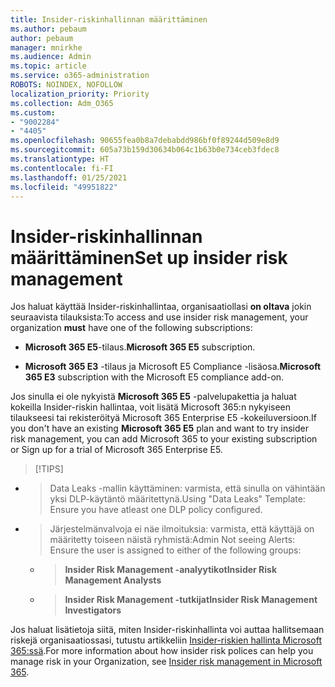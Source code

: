 ```yaml
---
title: Insider-riskinhallinnan määrittäminen
ms.author: pebaum
author: pebaum
manager: mnirkhe
ms.audience: Admin
ms.topic: article
ms.service: o365-administration
ROBOTS: NOINDEX, NOFOLLOW
localization_priority: Priority
ms.collection: Adm_O365
ms.custom:
- "9002284"
- "4405"
ms.openlocfilehash: 90655fea0b8a7debabdd986bf0f89244d509e8d9
ms.sourcegitcommit: 605a73b159d30634b064c1b63b0e734ceb3fdec8
ms.translationtype: HT
ms.contentlocale: fi-FI
ms.lasthandoff: 01/25/2021
ms.locfileid: "49951822"
---
```

# <a name="set-up-insider-risk-management"></a><span data-ttu-id="e0850-102">Insider-riskinhallinnan määrittäminen</span><span class="sxs-lookup"><span data-stu-id="e0850-102">Set up insider risk management</span></span>

<span data-ttu-id="e0850-103">Jos haluat käyttää Insider-riskinhallintaa, organisaatiollasi **on oltava** jokin seuraavista tilauksista:</span><span class="sxs-lookup"><span data-stu-id="e0850-103">To access and use insider risk management, your organization **must** have one of the following subscriptions:</span></span>

- <span data-ttu-id="e0850-104">**Microsoft 365 E5**-tilaus.</span><span class="sxs-lookup"><span data-stu-id="e0850-104">**Microsoft 365 E5** subscription.</span></span>

- <span data-ttu-id="e0850-105">**Microsoft 365 E3** -tilaus ja Microsoft E5 Compliance -lisäosa.</span><span class="sxs-lookup"><span data-stu-id="e0850-105">**Microsoft 365 E3** subscription with the Microsoft E5 compliance add-on.</span></span>

<span data-ttu-id="e0850-106">Jos sinulla ei ole nykyistä **Microsoft 365 E5** -palvelupakettia ja haluat kokeilla Insider-riskin hallintaa, voit lisätä Microsoft 365:n nykyiseen tilaukseesi tai rekisteröityä Microsoft 365 Enterprise E5 -kokeiluversioon.</span><span class="sxs-lookup"><span data-stu-id="e0850-106">If you don't have an existing **Microsoft 365 E5** plan and want to try insider risk management, you can add Microsoft 365 to your existing subscription or Sign up for a trial of Microsoft 365 Enterprise E5.</span></span>

> [!TIPS]
- > <span data-ttu-id="e0850-108">Data Leaks -mallin käyttäminen: varmista, että sinulla on vähintään yksi DLP-käytäntö määritettynä.</span><span class="sxs-lookup"><span data-stu-id="e0850-108">Using "Data Leaks" Template: Ensure you have atleast one DLP policy configured.</span></span>
- > <span data-ttu-id="e0850-109">Järjestelmänvalvoja ei näe ilmoituksia: varmista, että käyttäjä on määritetty toiseen näistä ryhmistä:</span><span class="sxs-lookup"><span data-stu-id="e0850-109">Admin Not seeing Alerts: Ensure the user is assigned to either of the following groups:</span></span>
    - ><span data-ttu-id="e0850-110">**Insider Risk Management -analyytikot**</span><span class="sxs-lookup"><span data-stu-id="e0850-110">**Insider Risk Management Analysts**</span></span>
    - ><span data-ttu-id="e0850-111">**Insider Risk Management -tutkijat**</span><span class="sxs-lookup"><span data-stu-id="e0850-111">**Insider Risk Management Investigators**</span></span>

<span data-ttu-id="e0850-112">Jos haluat lisätietoja siitä, miten Insider-riskinhallinta voi auttaa hallitsemaan riskejä organisaatiossasi, tutustu artikkeliin [Insider-riskien hallinta Microsoft 365:ssä](https://go.microsoft.com/fwlink/?linkid=2123907).</span><span class="sxs-lookup"><span data-stu-id="e0850-112">For more information about how insider risk polices can help you manage risk in your Organization, see [Insider risk management in Microsoft 365](https://go.microsoft.com/fwlink/?linkid=2123907).</span></span>

